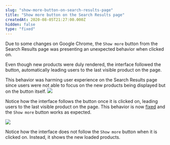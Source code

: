 ```yaml
---
slug: "show-more-button-on-search-results-page"
title: "Show more button on the Search Results page"
createdAt: 2020-08-05T21:27:00.000Z
hidden: false
type: "fixed"
---
```


Due to some changes on Google Chrome, the `Show more` button from the Search Results page was presenting an unexpected behavior when clicked on.

Even though new products were duly rendered, the interface followed the button, automatically leading users to the last visible product on the page.

This behavior was harming user experience on the Search Results page since users were not able to focus on the new products being displayed but on the button itself.
![](https://cdn.jsdelivr.net/gh/vtexdocs/dev-portal-content@main/images/show-more-button-on-search-results-page-0.gif)

Notice how the interface follows the button once it is clicked on, leading users to the last visible product on the page.
This behavior is now [fixed](https://github.com/vtex-apps/search-result/pull/402) and the `Show more` button works as expected.

![](https://cdn.jsdelivr.net/gh/vtexdocs/dev-portal-content@main/images/show-more-button-on-search-results-page-1.gif)

Notice how the interface does not follow the `Show more` button when it is clicked on. Instead, it shows the new  loaded products.
